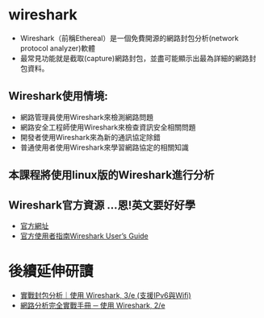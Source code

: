 # wireshark
- Wireshark（前稱Ethereal）是一個免費開源的網路封包分析(network protocol analyzer)軟體
- 最常見功能就是截取(capture)網路封包，並盡可能顯示出最為詳細的網路封包資料。

## Wireshark使用情境:
- 網路管理員使用Wireshark來檢測網路問題
- 網路安全工程師使用Wireshark來檢查資訊安全相關問題
- 開發者使用Wireshark來為新的通訊協定除錯
- 普通使用者使用Wireshark來學習網路協定的相關知識

## 本課程將使用linux版的Wireshark進行分析

## Wireshark官方資源 ...恩!英文要好好學
- [官方網址](https://www.wireshark.org/)
- [官方使用者指南Wireshark User’s Guide](https://www.wireshark.org/docs/wsug_html_chunked/)


# 後續延伸研讀
- [實戰封包分析｜使用 Wireshark, 3/e (支援IPv6與Wifi)](https://www.tenlong.com.tw/products/9789864766574?list_name=trs-t)
- [網路分析完全實戰手冊 ─ 使用 Wireshark, 2/e](https://www.tenlong.com.tw/products/9789864343973?list_name=srh)
